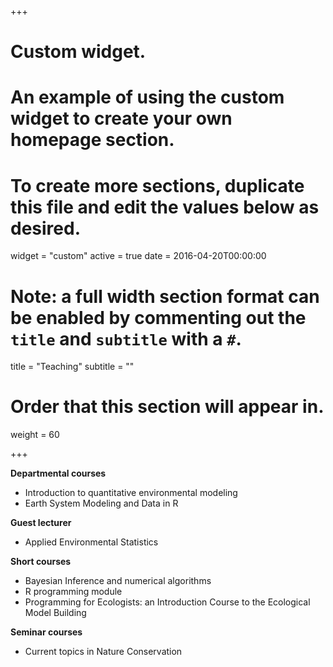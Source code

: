 +++
# Custom widget.
# An example of using the custom widget to create your own homepage section.
# To create more sections, duplicate this file and edit the values below as desired.
widget = "custom"
active = true
date = 2016-04-20T00:00:00

# Note: a full width section format can be enabled by commenting out the `title` and `subtitle` with a `#`.
title = "Teaching"
subtitle = ""

# Order that this section will appear in.
weight = 60

+++


__Departmental courses__

- Introduction to quantitative environmental modeling
- Earth System Modeling and Data in R

__Guest lecturer__

- Applied Environmental Statistics

__Short courses__

- Bayesian Inference and numerical algorithms
- R programming module
- Programming for Ecologists: an Introduction Course to the Ecological Model Building

__Seminar courses__

- Current topics in Nature Conservation
